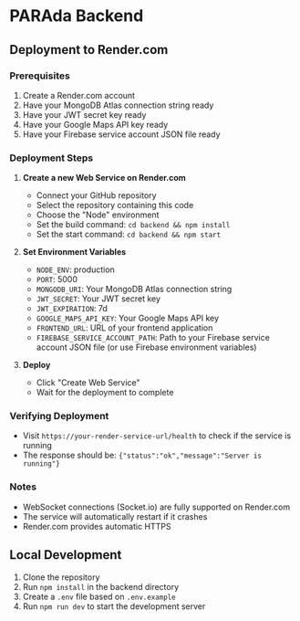 # PARAda Backend

## Deployment to Render.com

### Prerequisites
1. Create a Render.com account
2. Have your MongoDB Atlas connection string ready
3. Have your JWT secret key ready
4. Have your Google Maps API key ready
5. Have your Firebase service account JSON file ready

### Deployment Steps

1. **Create a new Web Service on Render.com**
   - Connect your GitHub repository
   - Select the repository containing this code
   - Choose the "Node" environment
   - Set the build command: `cd backend && npm install`
   - Set the start command: `cd backend && npm start`

2. **Set Environment Variables**
   - `NODE_ENV`: production
   - `PORT`: 5000
   - `MONGODB_URI`: Your MongoDB Atlas connection string
   - `JWT_SECRET`: Your JWT secret key
   - `JWT_EXPIRATION`: 7d
   - `GOOGLE_MAPS_API_KEY`: Your Google Maps API key
   - `FRONTEND_URL`: URL of your frontend application
   - `FIREBASE_SERVICE_ACCOUNT_PATH`: Path to your Firebase service account JSON file (or use Firebase environment variables)

3. **Deploy**
   - Click "Create Web Service"
   - Wait for the deployment to complete

### Verifying Deployment
- Visit `https://your-render-service-url/health` to check if the service is running
- The response should be: `{"status":"ok","message":"Server is running"}`

### Notes
- WebSocket connections (Socket.io) are fully supported on Render.com
- The service will automatically restart if it crashes
- Render.com provides automatic HTTPS

## Local Development
1. Clone the repository
2. Run `npm install` in the backend directory
3. Create a `.env` file based on `.env.example`
4. Run `npm run dev` to start the development server 